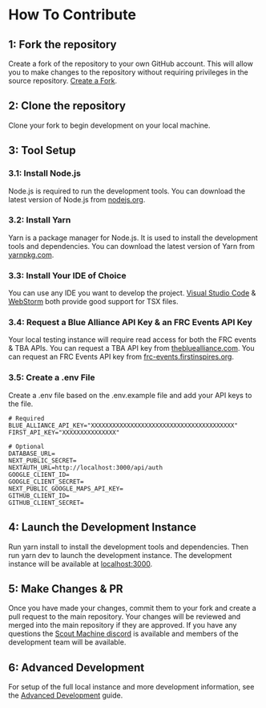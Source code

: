 # How To Contribute
## 1: Fork the repository
Create a fork of the repository to your own GitHub account. This will allow you to make changes to the repository 
without requiring privileges in the source repository. [Create a Fork](https://github.com/gryphonmachine/machine/fork).
## 2: Clone the repository
Clone your fork to begin development on your local machine.
## 3: Tool Setup
### 3.1: Install Node.js
Node.js is required to run the development tools. You can download the latest version of Node.js from 
[nodejs.org](https://nodejs.org/en/).
### 3.2: Install Yarn
Yarn is a package manager for Node.js. It is used to install the development tools and dependencies. You can download 
the latest version of Yarn from [yarnpkg.com](https://yarnpkg.com/).
### 3.3: Install Your IDE of Choice
You can use any IDE you want to develop the project. [Visual Studio Code](https://code.visualstudio.com/) & 
[WebStorm](https://www.jetbrains.com/webstorm/) both provide good support for TSX files.
### 3.4: Request a Blue Alliance API Key & an FRC Events API Key
Your local testing instance will require read access for both the FRC events & TBA APIs. You can request a TBA API key 
from [thebluealliance.com](https://www.thebluealliance.com/request/apiwrite). You can request an FRC Events API key 
from [frc-events.firstinspires.org](https://frc-events.firstinspires.org/services/API).
### 3.5: Create a .env File
Create a .env file based on the .env.example file and add your API keys to the file. 

```dotenv
# Required
BLUE_ALLIANCE_API_KEY="XXXXXXXXXXXXXXXXXXXXXXXXXXXXXXXXXXXXXXXX"
FIRST_API_KEY="XXXXXXXXXXXXXXX"

# Optional
DATABASE_URL=
NEXT_PUBLIC_SECRET=
NEXTAUTH_URL=http://localhost:3000/api/auth
GOOGLE_CLIENT_ID=
GOOGLE_CLIENT_SECRET=
NEXT_PUBLIC_GOOGLE_MAPS_API_KEY=
GITHUB_CLIENT_ID=
GITHUB_CLIENT_SECRET=
```

## 4: Launch the Development Instance
Run yarn install to install the development tools and dependencies. Then run yarn dev to launch the development 
instance. The development instance will be available at [localhost:3000](http://localhost:3000/).

## 5: Make Changes & PR
Once you have made your changes, commit them to your fork and create a pull request to the main repository. Your changes
will be reviewed and merged into the main repository if they are approved. If you have any questions the 
[Scout Machine discord](https://discord.com/invite/yYtc8gpsXK) is available and members of the development team will be
available.

## 6: Advanced Development
For setup of the full local instance and more development information, see the 
[Advanced Development](docs/advanced-development.md) guide.